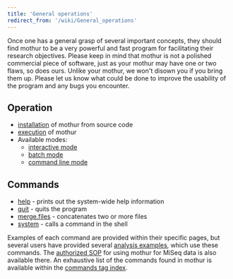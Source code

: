 ```yaml
---
title: 'General operations'
redirect_from: '/wiki/General_operations'
---
```

Once one has a general grasp of several important concepts, they should
find mothur to be a very powerful and fast program for facilitating
their research objectives. Please keep in mind that mothur is not a
polished commercial piece of software, just as your mothur may have one
or two flaws, so does ours. Unlike your mothur, we won't disown you if
you bring them up. Please let us know what could be done to improve the
usability of the program and any bugs you encounter.

## Operation

-   [installation](/wiki/Installation) of mothur from source code
-   [execution](/wiki/Execution) of mothur
-   Available modes:
    -   [interactive mode](/wiki/Interactive_mode)
    -   [batch mode](/wiki/Batch_mode)
    -   [command line mode](/wiki/Command_line_mode)

## Commands

-   [help](/wiki/help) - prints out the system-wide help
    information
-   [quit](/wiki/quit) - quits the program
-   [merge.files](/wiki/merge.files) - concatenates two or more
    files
-   [system](/wiki/system) - calls a command in the shell

Examples of each command are provided within their specific pages, but
several users have provided several [analysis
examples](/wiki/analysis_examples), which use these commands. The [authorized SOP](/wiki/MiSeq_SOP) for using mothur for MiSeq data is also available there. An
exhaustive list of the commands found in mothur is available within the
[ commands tag index](/wiki/tags#commands).
